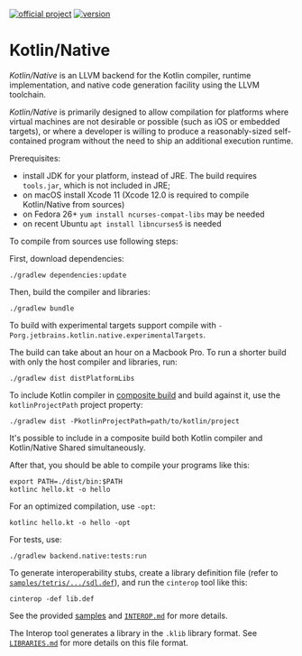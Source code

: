 [![official project](http://jb.gg/badges/official.svg)](https://confluence.jetbrains.com/display/ALL/JetBrains+on+GitHub)
[![version](https://img.shields.io/badge/dynamic/json.svg?color=orange&label=latest%20version&query=%24.tag_name&url=https%3A%2F%2Fgithub.com%2FJetBrains%2Fkotlin-native%2Freleases%2Flatest)](https://github.com/JetBrains/kotlin-native/releases/latest)
# Kotlin/Native  #

_Kotlin/Native_ is an LLVM backend for the Kotlin compiler, runtime
implementation, and native code generation facility using the LLVM toolchain.

 _Kotlin/Native_ is primarily designed to allow compilation for platforms where
virtual machines are not desirable or possible (such as iOS or embedded targets),
or where a developer is willing to produce a reasonably-sized self-contained program
without the need to ship an additional execution runtime.

Prerequisites:
*   install JDK for your platform, instead of JRE. The build requires ```tools.jar```, which is not included in JRE;
*   on macOS install Xcode 11 (Xcode 12.0 is required to compile Kotlin/Native from sources)
*   on Fedora 26+ ```yum install ncurses-compat-libs``` may be needed
*   on recent Ubuntu ```apt install libncurses5``` is needed

To compile from sources use following steps:

First, download dependencies:

	./gradlew dependencies:update

Then, build the compiler and libraries:

	./gradlew bundle

To build with experimental targets support compile with `-Porg.jetbrains.kotlin.native.experimentalTargets`.

The build can take about an hour on a Macbook Pro.
To run a shorter build with only the host compiler and libraries, run:

    ./gradlew dist distPlatformLibs

To include Kotlin compiler in [composite build](https://docs.gradle.org/current/userguide/composite_builds.html) and build
against it, use the `kotlinProjectPath` project property:

    ./gradlew dist -PkotlinProjectPath=path/to/kotlin/project

It's possible to include in a composite build both Kotlin compiler and Kotlin/Native Shared simultaneously.

After that, you should be able to compile your programs like this:

    export PATH=./dist/bin:$PATH
	kotlinc hello.kt -o hello

For an optimized compilation, use `-opt`:

	kotlinc hello.kt -o hello -opt

For tests, use:

	./gradlew backend.native:tests:run

To generate interoperability stubs, create a library definition file
(refer to [`samples/tetris/.../sdl.def`](https://github.com/JetBrains/kotlin-native/blob/master/samples/tetris/src/nativeInterop/cinterop/sdl.def)), and run the `cinterop` tool like this:

    cinterop -def lib.def

See the provided [samples](https://github.com/JetBrains/kotlin-native/tree/master/samples) and [`INTEROP.md`](https://github.com/JetBrains/kotlin-native/blob/master/INTEROP.md) for more details.

The Interop tool generates a library in the `.klib` library format. See [`LIBRARIES.md`](https://github.com/JetBrains/kotlin-native/blob/master/LIBRARIES.md)
for more details on this file format.
